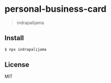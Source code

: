 # personal-business-card

> indrapalijama

## Install

```bash
$ npx indrapalijama
```

## License

MIT